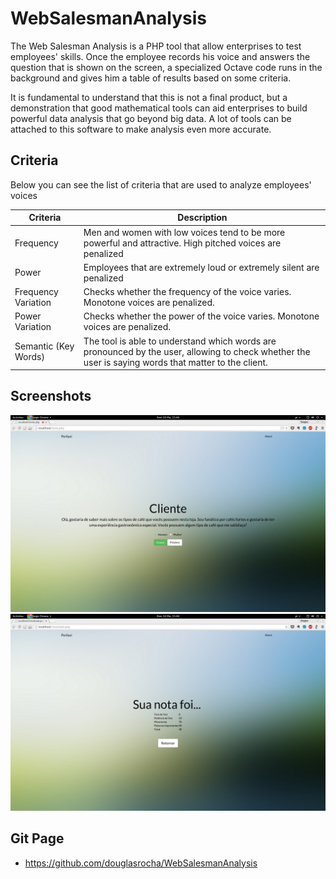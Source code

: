 # WebSalesmanAnalysis
The Web Salesman Analysis is a PHP tool that allow enterprises to test employees' skills. Once the employee records his voice and answers the question that is shown on the screen, a specialized Octave code runs in the background and gives him a table of results based on some criteria.

It is fundamental to understand that this is not a final product, but a demonstration that good mathematical tools can aid enterprises to build powerful data analysis that go beyond big data. A lot of tools can be attached to this software to make analysis even more accurate.

## Criteria
Below you can see the list of criteria that are used to analyze employees' voices

Criteria             | Description
---------------------|--------------------------------------------------------------------------------------
Frequency            | Men and women with low voices tend to be more powerful and attractive. High pitched voices are penalized
Power                | Employees that are extremely loud or extremely silent are penalized
Frequency Variation  | Checks whether the frequency of the voice varies. Monotone voices are penalized.
Power Variation      | Checks whether the power of the voice varies. Monotone voices are penalized.
Semantic (Key Words) | The tool is able to understand which words are pronounced by the user, allowing to check whether the user is saying words that matter to the client.

## Screenshots
![Alt text](https://github.com/douglasrocha/WebSalesmanAnalysis/raw/master/doc/teste.png "Test")
![Alt text](https://github.com/douglasrocha/WebSalesmanAnalysis/raw/master/doc/resultado.png "Results")

## Git Page
- https://github.com/douglasrocha/WebSalesmanAnalysis
